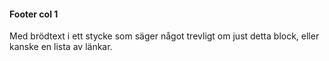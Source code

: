 #### Footer col 1  
  
Med brödtext i ett stycke som säger något trevligt om just detta block, eller kanske en lista av länkar.
